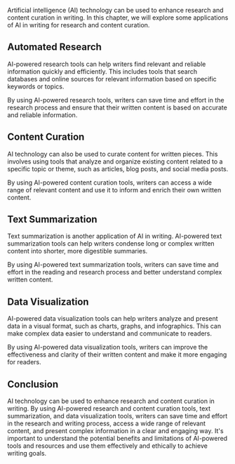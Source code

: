 
Artificial intelligence (AI) technology can be used to enhance research and content curation in writing. In this chapter, we will explore some applications of AI in writing for research and content curation.

Automated Research
------------------

AI-powered research tools can help writers find relevant and reliable information quickly and efficiently. This includes tools that search databases and online sources for relevant information based on specific keywords or topics.

By using AI-powered research tools, writers can save time and effort in the research process and ensure that their written content is based on accurate and reliable information.

Content Curation
----------------

AI technology can also be used to curate content for written pieces. This involves using tools that analyze and organize existing content related to a specific topic or theme, such as articles, blog posts, and social media posts.

By using AI-powered content curation tools, writers can access a wide range of relevant content and use it to inform and enrich their own written content.

Text Summarization
------------------

Text summarization is another application of AI in writing. AI-powered text summarization tools can help writers condense long or complex written content into shorter, more digestible summaries.

By using AI-powered text summarization tools, writers can save time and effort in the reading and research process and better understand complex written content.

Data Visualization
------------------

AI-powered data visualization tools can help writers analyze and present data in a visual format, such as charts, graphs, and infographics. This can make complex data easier to understand and communicate to readers.

By using AI-powered data visualization tools, writers can improve the effectiveness and clarity of their written content and make it more engaging for readers.

Conclusion
----------

AI technology can be used to enhance research and content curation in writing. By using AI-powered research and content curation tools, text summarization, and data visualization tools, writers can save time and effort in the research and writing process, access a wide range of relevant content, and present complex information in a clear and engaging way. It's important to understand the potential benefits and limitations of AI-powered tools and resources and use them effectively and ethically to achieve writing goals.
